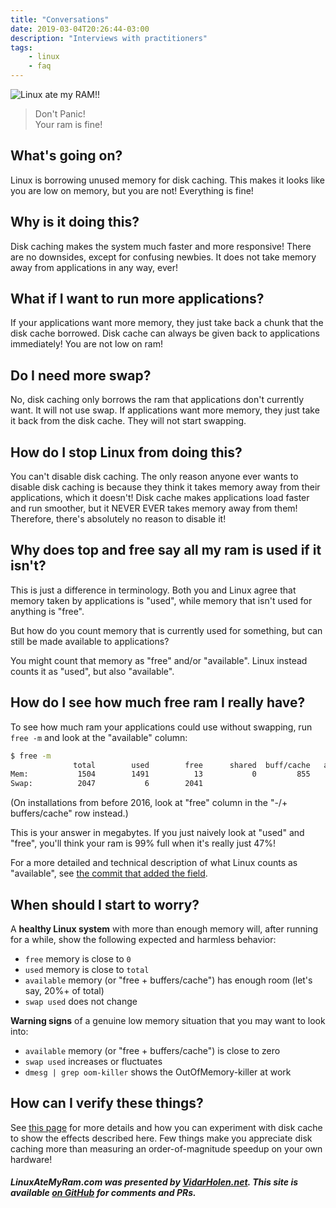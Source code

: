 ```yaml
---
title: "Conversations"
date: 2019-03-04T20:26:44-03:00
description: "Interviews with practitioners"
tags:
    - linux
    - faq
---
```


![Linux ate my RAM!!](https://www.linuxatemyram.com/atemyram.png)

>Don't Panic!  
>Your ram is fine!

What's going on?
----------------

Linux is borrowing unused memory for disk caching. This makes it looks like you are low on memory, but you are not! Everything is fine!

Why is it doing this?
---------------------

Disk caching makes the system much faster and more responsive! There are no downsides, except for confusing newbies. It does not take memory away from applications in any way, ever!

What if I want to run more applications?
----------------------------------------

If your applications want more memory, they just take back a chunk that the disk cache borrowed. Disk cache can always be given back to applications immediately! You are not low on ram!

Do I need more swap?
--------------------

No, disk caching only borrows the ram that applications don't currently want. It will not use swap. If applications want more memory, they just take it back from the disk cache. They will not start swapping.

How do I stop Linux from doing this?
------------------------------------

You can't disable disk caching. The only reason anyone ever wants to disable disk caching is because they think it takes memory away from their applications, which it doesn't! Disk cache makes applications load faster and run smoother, but it NEVER EVER takes memory away from them! Therefore, there's absolutely no reason to disable it!

Why does top and free say all my ram is used if it isn't?
---------------------------------------------------------

This is just a difference in terminology. Both you and Linux agree that memory taken by applications is "used", while memory that isn't used for anything is "free".

But how do you count memory that is currently used for something, but can still be made available to applications?

You might count that memory as "free" and/or "available". Linux instead counts it as "used", but also "available".

How do I see how much free ram I really have?
---------------------------------------------

To see how much ram your applications could use without swapping, run `free -m` and look at the "available" column:

```bash
$ free -m
              total        used        free      shared  buff/cache   available
Mem:           1504        1491          13           0         855      792
Swap:          2047           6        2041
```

(On installations from before 2016, look at "free" column in the "-/+ buffers/cache" row instead.)

This is your answer in megabytes. If you just naively look at "used" and "free", you'll think your ram is 99% full when it's really just 47%!

For a more detailed and technical description of what Linux counts as "available", see [the commit that added the field](https://git.kernel.org/pub/scm/linux/kernel/git/torvalds/linux.git/commit/?id=34e431b0ae398fc54ea69ff85ec700722c9da773).

When should I start to worry?
-----------------------------

A **healthy Linux system** with more than enough memory will, after running for a while, show the following expected and harmless behavior:

*   `free` memory is close to `0`
*   `used` memory is close to `total`
*   `available` memory (or "free + buffers/cache") has enough room (let's say, 20%+ of total)
*   `swap used` does not change

**Warning signs** of a genuine low memory situation that you may want to look into:

*   `available` memory (or "free + buffers/cache") is close to zero
*   `swap used` increases or fluctuates
*   `dmesg | grep oom-killer` shows the OutOfMemory-killer at work

How can I verify these things?
------------------------------

See [this page](play.html) for more details and how you can experiment with disk cache to show the effects described here. Few things make you appreciate disk caching more than measuring an order-of-magnitude speedup on your own hardware!

##### LinuxAteMyRam.com was presented by [VidarHolen.net](http://www.vidarholen.net). This site is available [on GitHub](https://github.com/koalaman/linuxatemyram.com) for comments and PRs.
